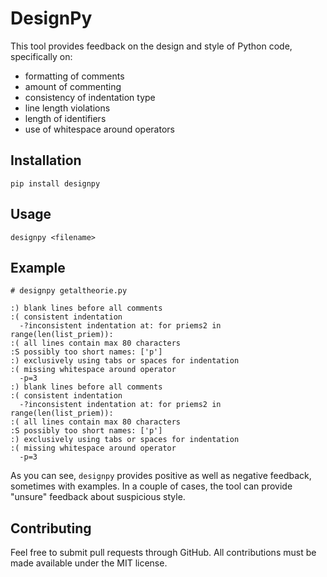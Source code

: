 # DesignPy

This tool provides feedback on the design and style of Python code, specifically on:

- formatting of comments
- amount of commenting
- consistency of indentation type
- line length violations
- length of identifiers
- use of whitespace around operators

## Installation

	pip install designpy

## Usage

	designpy <filename>

## Example

	# designpy getaltheorie.py
	
	:) blank lines before all comments
	:( consistent indentation
	  -?inconsistent indentation at: for priems2 in range(len(list_priem)):
	:( all lines contain max 80 characters
	:S possibly too short names: ['p']
	:) exclusively using tabs or spaces for indentation
	:( missing whitespace around operator
	  -p=3
	:) blank lines before all comments
	:( consistent indentation
	  -?inconsistent indentation at: for priems2 in range(len(list_priem)):
	:( all lines contain max 80 characters
	:S possibly too short names: ['p']
	:) exclusively using tabs or spaces for indentation
	:( missing whitespace around operator
	  -p=3

As you can see, `designpy` provides positive as well as negative feedback, sometimes with examples. In a couple of cases, the tool can provide "unsure" feedback about suspicious style.

## Contributing

Feel free to submit pull requests through GitHub. All contributions must be made available under the MIT license.
